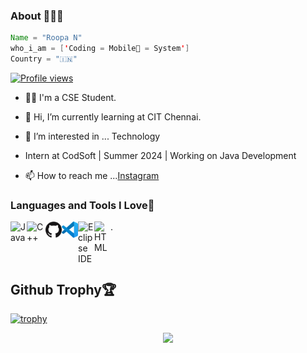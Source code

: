 ### About 🙋🏻‍♂️
```Java
Name = "Roopa N"
who_i_am = ['Coding = Mobile💙 = System']
Country = "🇮🇳"
```
[![Profile views](https://arturio.dev/Roopa-676)](https://github.com/Roopa-676)





- 👨‍💻 I'm a CSE Student.
- 👋 Hi, I’m currently learning at CIT Chennai.
- 👀 I’m interested in ... Technology
- Intern at CodSoft | Summer 2024 | Working on Java Development



- 📫 How to reach me ...[Instagram](https://www.instagram.com/roopa_676/)



<!---
Roopa/Roopa is a ✨ special ✨ repository because its `README.md` (this file) appears on your GitHub profile.
You can click the Preview link to take a look at your changes.
--->

### Languages and Tools I Love💙
[<img align="left" alt="Java" width="26px" src="https://upload.wikimedia.org/wikipedia/en/thumb/3/30/Java_programming_language_logo.svg/1200px-Java_programming_language_logo.svg.png" />](https://javaonline.org/)
[<img align="left" alt="C++" width="30px" src="https://encrypted-tbn0.gstatic.com/images?q=tbn:ANd9GcTj_Ffx88yYK68Ylul4lI-TPpmN3MEZFgW5Ww&usqp=CAU" />](https://en.wikipedia.org/wiki/C%2B%2B/).
[<img align="left" alt="GitHub" width="26px" src="https://raw.githubusercontent.com/github/explore/78df643247d429f6cc873026c0622819ad797942/topics/github/github.png" />](https://git-scm.com/)
[<img align="left" alt="Visual Studio code" width="26px" src="https://raw.githubusercontent.com/github/explore/80688e429a7d4ef2fca1e82350fe8e3517d3494d/topics/visual-studio-code/visual-studio-code.png" />](https://code.visualstudio.com/)
[<img align="left" alt="Eclipse IDE" width="26px" src="https://algol.dev/wp-content/uploads/2020/10/logo-eclipse.png" />](https://www.eclipse.org/ide/)
[<img align="left" alt="HTML" width="26px" src="https://encrypted-tbn0.gstatic.com/images?q=tbn:ANd9GcT_jEgAoo3Lkvap1jOPAS9GqFFP-GsmCxMabw&usqp=CAU" />](https://en.wikipedia.org/wiki/HTML)






    







<br />
<br />


## Github Trophy🏆

[![trophy](https://github-profile-trophy.vercel.app/?username=monishagithubrit&theme=onedark)](https://github.com/monishagithubrit)



<p align="center">
    <img src="https://img.shields.io/badge/THANKS%20FOR-VISITING%20💙-red?style=for-the-badge&logo=github"/>
</p>
